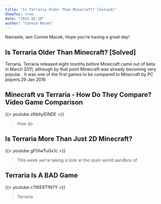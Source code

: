 ```yaml
---
title: "Is Terraria Older Than Minecraft? [Solved]"
ShowToc: true 
date: "2022-02-20"
author: "Connie Macek" 
---
```


Namaste, iam Connie Macek, Hope you're having a great day!
## Is Terraria Older Than Minecraft? [Solved]
Terraria. Terraria released eight months before Minecraft came out of beta in March 2011, although by that point Minecraft was already becoming very popular . It was one of the first games to be compared to Minecraft by PC players.29 Jan 2016

## Minecraft vs Terraria - How Do They Compare? Video Game Comparison
{{< youtube zKbltyIDNDE >}}
>How do 

## Is Terraria More Than Just 2D Minecraft?
{{< youtube gFOlwTuGx1c >}}
>This week we're taking a look at the open world sandbox of 

## Terraria Is A BAD Game
{{< youtube c7tKE9TfN7Y >}}
>Terraria

